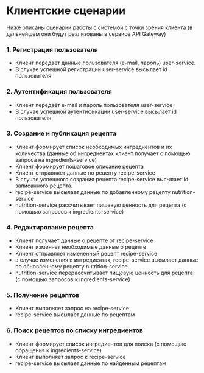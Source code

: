# Клиентские сценарии

Ниже описаны сценарии работы с системой с точки зрения клиента (в дальнейшем они
будут реализованы в сервисе API Gateway)

### 1. Регистрация пользователя

- Клиент передаёт данные пользователя (e-mail, пароль) user-service.
- В случае успешной регистрации user-service высылает id пользователя

### 2. Аутентификация пользователя

- Клиент передаёт e-mail и пароль пользователя user-service
- В случае успешной аутентификации user-service высылает id пользователя

### 3. Создание и публикация рецепта

- Клиент формирует список необходимых ингредиентов и их количества 
(данные об ингредиентах клиент получает с помощью запроса на ingredients-service)
- Клиент формирует пошаговое описание рецепта
- Клиент отправляет данные по рецепту recipe-service
- В случае успешного создания рецепта recipe-service высылает 
id записанного рецепта.
- recipe-service высылает данные по добавленному рецепту nutrition-service
- nutrition-service рассчитывает пищевую ценность для рецепта 
(с помощью запросов к ingredients-service)

### 4. Редактирование рецепта

- Клиент получает данные о рецепте от recipe-service
- Клиент изменяет необходимые данные о рецепте
- Клиент отправляет измененный рецепт recipe-service
- в случае изменения в ингредиентах, recipe-service высылает данные по обновленному рецепту nutrition-service
- nutrition-service перерассчитывает пищевую ценность для рецепта
  (с помощью запросов к ingredients-service)

### 5. Получение рецептов

- Клиент выполняет запрос на recipe-service
- recipe-service высылает данные по рецептам

### 6. Поиск рецептов по списку ингредиентов

- Клиент формирует список ингредиентов для поиска (с помощью обращения к ingredients-service)
- Клиент выполняет запрос к recipe-service
- recipe-service высылает данные по найденным рецептам

